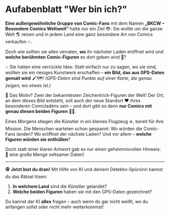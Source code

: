 # Aufabenblatt "Wer bin ich?"

**Eine außergewöhnliche Gruppe von Comic-Fans** mit dem Namen **„BKCW – Besondere Comics Weltweit“** hatte nur ein Ziel 😳:
Sie wollte um die ganze Welt 🌎 reisen und in jedem Land eine ganz besondere Art von Comics verkaufen 💥.

Doch wie sollten sie allen verraten, **wo** ihr nächster Laden eröffnet wird und **welche berühmten Comic-Figuren** es dort geben wird 🤨?

💡 Sie hatten eine verrückte Idee:
Statt einfach nur zu sagen, wo sie sind, wollten sie ein riesiges Kunstwerk erschaffen – **ein Bild, das aus GPS-Daten gemalt wird** 🖌️🗺️!
*(GPS-Daten sind Punkte auf einer Karte, die genau zeigen, wo etwas ist.)*

🎨 Das Motiv? Zwei der bekanntesten Zeichentrick-Figuren der Welt!
Der Ort, an dem dieses Bild entsteht, soll auch der neue Standort ❤️ ihres besonderen Comicladens sein – und dort gibt es dann **nur Comics mit genau diesen beiden Figuren** 🧞‍♀️.

Eines Morgens stiegen die Künstler in ein kleines Flugzeug ✈️, bereit für ihre Mission.
Die Menschen warteten schon gespannt:
Wo würden die Comic-Fans landen?
Wo eröffnet der nächste Laden?
Und vor allem – **welche Figuren würden sie enthüllen**?

Doch statt einer klaren Antwort gab es nur einen geheimnisvollen Hinweis:
📄 eine große Menge seltsamer Daten!

---

🕵️ **Jetzt bist du dran!**
Mit Hilfe von KI und deinem Detektiv-Spürsinn kannst du das Rätsel lösen:

1. **In welchem Land** sind die Künstler gelandet?
2. **Welche beiden Figuren** haben sie mit den GPS-Daten gezeichnet?

Du kannst der KI **alles** fragen – auch wenn du gar nicht weißt, wo du anfangen sollst oder nicht mehr weiterkommst!
